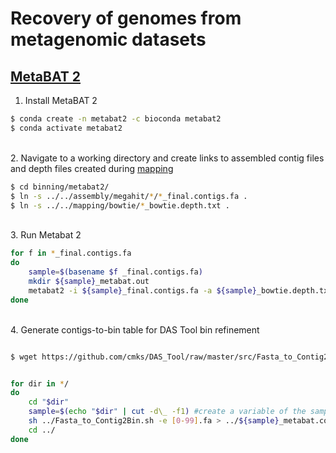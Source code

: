 # Recovery of genomes from metagenomic datasets

## [MetaBAT 2](https://www.ncbi.nlm.nih.gov/pmc/articles/PMC6662567/)

1. Install MetaBAT 2

```bash
$ conda create -n metabat2 -c bioconda metabat2
$ conda activate metabat2
```

\
2. Navigate to a working directory and create links to assembled contig files and depth files created during [mapping](https://github.com/dgittins/Metagenomics/blob/main/mappingBowtie.md)

```bash
$ cd binning/metabat2/
$ ln -s ../../assembly/megahit/*/*_final.contigs.fa .
$ ln -s ../../mapping/bowtie/*_bowtie.depth.txt .
```

\
3. Run Metabat 2

```bash
for f in *_final.contigs.fa
do 
	sample=$(basename $f _final.contigs.fa)
	mkdir ${sample}_metabat.out
	metabat2 -i ${sample}_final.contigs.fa -a ${sample}_bowtie.depth.txt -o ${sample}_metabat.out/${sample}_metabat --unbinned -t 20 >& ${sample}.metabat2.log.txt
done
```

\
4. Generate contigs-to-bin table for DAS Tool bin refinement 

```bash

$ wget https://github.com/cmks/DAS_Tool/raw/master/src/Fasta_to_Contig2Bin.sh #script to convert genome bins in fasta format to contigs-to-bin table


for dir in */
do
	cd "$dir"
	sample=$(echo "$dir" | cut -d\_ -f1) #create a variable of the sample name from the directory name
	sh ../Fasta_to_Contig2Bin.sh -e [0-99].fa > ../${sample}_metabat.contigs2bin.tsv #run Fasta_to_Contig2Bin script
	cd ../	
done
```
